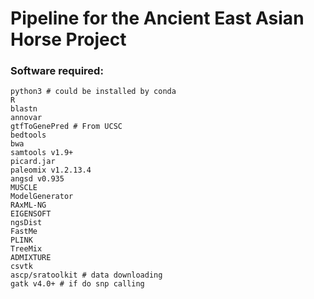# Pipeline for the Ancient East Asian Horse Project

### Software required:
```
python3 # could be installed by conda
R
blastn
annovar
gtfToGenePred # From UCSC
bedtools
bwa
samtools v1.9+
picard.jar
paleomix v1.2.13.4
angsd v0.935
MUSCLE
ModelGenerator
RAxML-NG
EIGENSOFT
ngsDist
FastMe
PLINK
TreeMix
ADMIXTURE
csvtk
ascp/sratoolkit # data downloading
gatk v4.0+ # if do snp calling
```

